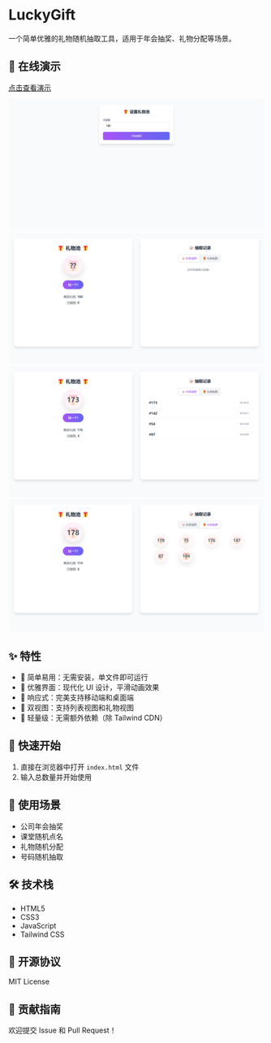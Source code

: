 # LuckyGift

一个简单优雅的礼物随机抽取工具，适用于年会抽奖、礼物分配等场景。

## 🌈 在线演示

[点击查看演示](https://zhaomaota.github.io/LuckyGift)

![alt text](image.png)
![alt text](image-1.png)
![alt text](image-2.png)
![alt text](image-3.png)

## ✨ 特性

- 🎯 简单易用：无需安装，单文件即可运行
- 🎨 优雅界面：现代化 UI 设计，平滑动画效果
- 📱 响应式：完美支持移动端和桌面端
- 🔄 双视图：支持列表视图和礼物视图
- 🚀 轻量级：无需额外依赖（除 Tailwind CDN）

## 🚀 快速开始

1. 直接在浏览器中打开 `index.html` 文件
2. 输入总数量并开始使用

## 📝 使用场景

- 公司年会抽奖
- 课堂随机点名
- 礼物随机分配
- 号码随机抽取

## 🛠️ 技术栈

- HTML5
- CSS3
- JavaScript
- Tailwind CSS

## 📄 开源协议

MIT License

## 🤝 贡献指南

欢迎提交 Issue 和 Pull Request！
